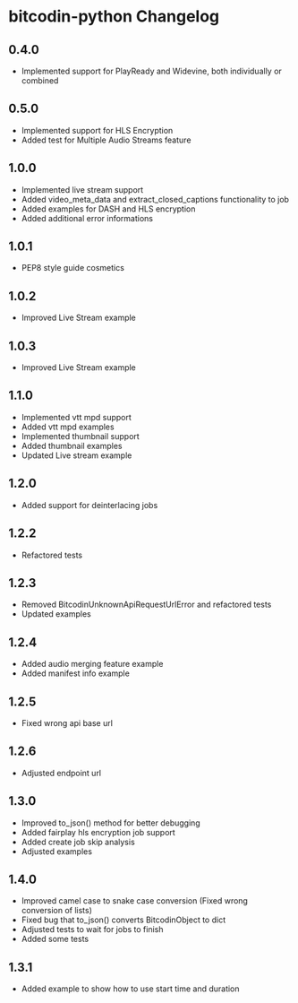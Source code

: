 # bitcodin-python Changelog

## 0.4.0
* Implemented support for PlayReady and Widevine, both individually or combined

## 0.5.0
* Implemented support for HLS Encryption
* Added test for Multiple Audio Streams feature

## 1.0.0
* Implemented live stream support
* Added video_meta_data and extract_closed_captions functionality to job
* Added examples for DASH and HLS encryption
* Added additional error informations

## 1.0.1
* PEP8 style guide cosmetics

## 1.0.2
* Improved Live Stream example

## 1.0.3
* Improved Live Stream example

## 1.1.0
* Implemented vtt mpd support
* Added vtt mpd examples
* Implemented thumbnail support
* Added thumbnail examples
* Updated Live stream example

## 1.2.0
* Added support for deinterlacing jobs

## 1.2.2
* Refactored tests

## 1.2.3
* Removed BitcodinUnknownApiRequestUrlError and refactored tests 
* Updated examples

## 1.2.4
* Added audio merging feature example
* Added manifest info example

## 1.2.5
* Fixed wrong api base url

## 1.2.6
* Adjusted endpoint url

## 1.3.0
* Improved to_json() method for better debugging
* Added fairplay hls encryption job support
* Added create job skip analysis
* Adjusted examples

## 1.4.0
* Improved camel case to snake case conversion (Fixed wrong conversion of lists)
* Fixed bug that to_json() converts BitcodinObject to dict
* Adjusted tests to wait for jobs to finish
* Added some tests

## 1.3.1
* Added example to show how to use start time and duration